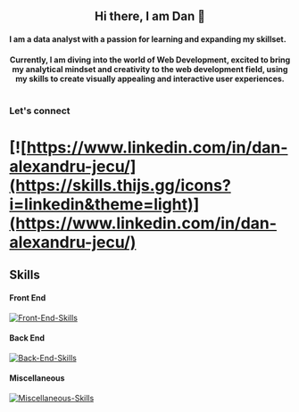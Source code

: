  ## <div align="center">Hi there, I am Dan 👋


####  <div> I am a data analyst with a passion for learning and expanding my skillset.</div>
#### <div style="text-align: center">Currently, I am diving into the world of Web Development, excited to bring my analytical mindset and creativity to the web development field, using my skills to create visually appealing and interactive user experiences. </div>

#
 
### Let's connect 

# [![https://www.linkedin.com/in/dan-alexandru-jecu/](https://skills.thijs.gg/icons?i=linkedin&theme=light)](https://www.linkedin.com/in/dan-alexandru-jecu/)
 
## Skills

#### Front End
[![Front-End-Skills](https://skills.thijs.gg/icons?i=html,css,js,sass,tailwind,bootstrap,wordpress,styledcomponents,react,nextjs&theme=light)](https://skills.thijs.gg)
#### Back End
[![Back-End-Skills](https://skills.thijs.gg/icons?i=nodejs,express,py,flask,firebase,mongodb,mysql,postgres,sqlite&theme=light)](https://skills.thijs.gg)
#### Miscellaneous
[![Miscellaneous-Skills](https://skills.thijs.gg/icons?i=git,github,docker,jest,figma,md,r&theme=light)](https://skills.thijs.gg)
